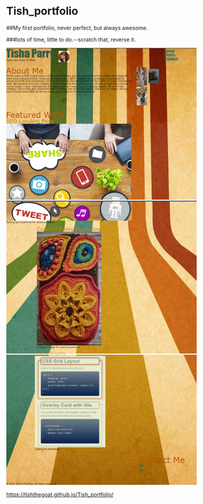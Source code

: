 # Tish_portfolio

##My first portfolio, never perfect, but always awesome.

###lots of time, little to do.--scratch that, reverse it.

![alt text](<assets/images/Screenshot 2024-03-14 233018.png>)
![alt text](<assets/images/Screenshot 2024-03-14 233044.png>)
![alt text](<assets/images/Screenshot 2024-03-14 233137.png>)

https://tishthegoat.github.io/Tish_portfolio/